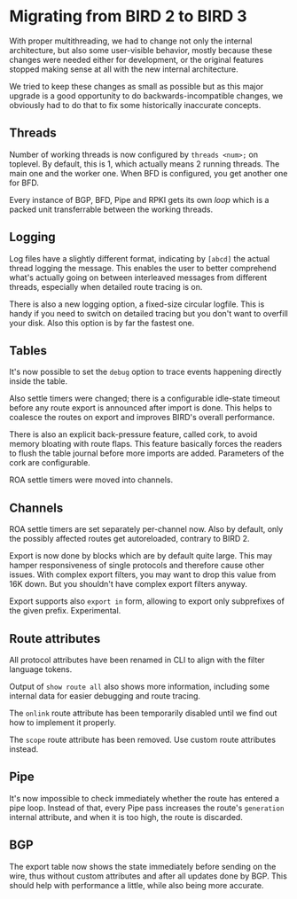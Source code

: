 # Migrating from BIRD 2 to BIRD 3

With proper multithreading, we had to change not only the internal architecture,
but also some user-visible behavior, mostly because these changes were needed
either for development, or the original features stopped making sense at all
with the new internal architecture.

We tried to keep these changes as small as possible but as this major upgrade is
a good opportunity to do backwards-incompatible changes, we obviously had to do
that to fix some historically inaccurate concepts.

## Threads

Number of working threads is now configured by `threads <num>;` on toplevel.
By default, this is 1, which actually means 2 running threads. The main one and
the worker one. When BFD is configured, you get another one for BFD.

Every instance of BGP, BFD, Pipe and RPKI gets its own *loop* which is a packed
unit transferrable between the working threads.

## Logging

Log files have a slightly different format, indicating by `[abcd]` the actual
thread logging the message. This enables the user to better comprehend what's
actually going on between interleaved messages from different threads,
especially when detailed route tracing is on.

There is also a new logging option, a fixed-size circular logfile. This is handy
if you need to switch on detailed tracing but you don't want to overfill your disk.
Also this option is by far the fastest one.

## Tables

It's now possible to set the `debug` option to trace events happening directly
inside the table.

Also settle timers were changed; there is a configurable idle-state timeout
before any route export is announced after import is done. This helps to
coalesce the routes on export and improves BIRD's overall performance.

There is also an explicit back-pressure feature, called cork, to avoid memory
bloating with route flaps. This feature basically forces the readers to flush
the table journal before more imports are added. Parameters of the cork are
configurable.

ROA settle timers were moved into channels.

## Channels

ROA settle timers are set separately per-channel now. Also by default, only
the possibly affected routes get autoreloaded, contrary to BIRD 2.

Export is now done by blocks which are by default quite large. This may hamper
responsiveness of single protocols and therefore cause other issues. With
complex export filters, you may want to drop this value from 16K down. But you
shouldn't have complex export filters anyway.

Export supports also `export in` form, allowing to export only subprefixes of
the given prefix. Experimental.

## Route attributes

All protocol attributes have been renamed in CLI to align with the filter language tokens.

Output of `show route all` also shows more information, including some internal
data for easier debugging and route tracing.

The `onlink` route attribute has been temporarily disabled until we find out
how to implement it properly.

The `scope` route attribute has been removed. Use custom route attributes instead.

## Pipe

It's now impossible to check immediately whether the route has entered a pipe
loop. Instead of that, every Pipe pass increases the route's `generation`
internal attribute, and when it is too high, the route is discarded.

## BGP

The export table now shows the state immediately before sending on the wire,
thus without custom attributes and after all updates done by BGP. This should
help with performance a little, while also being more accurate.
